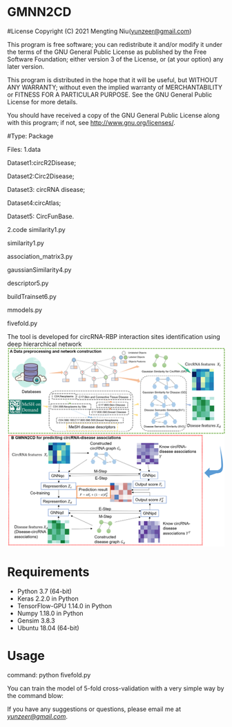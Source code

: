 # GMNN2CD

#License
Copyright (C) 2021 Mengting Niu(yunzeer@gmail.com)

This program is free software; you can redistribute it and/or modify it under the terms of the GNU General Public License as published by the Free Software Foundation; either version 3 of the License, or (at your option) any later version.

This program is distributed in the hope that it will be useful, but WITHOUT ANY WARRANTY; without even the implied warranty of MERCHANTABILITY or FITNESS FOR A PARTICULAR PURPOSE. See the GNU General Public License for more details.

You should have received a copy of the GNU General Public License along with this program; if not, see http://www.gnu.org/licenses/.


#Type: Package

Files: 1.data

Dataset1:circR2Disease;

Dataset2:Circ2Disease;

Dataset3: circRNA disease;

Dataset4:circAtlas;

Dataset5: CircFunBase.

2.code
similarity1.py

similarity1.py

association_matrix3.py

gaussianSimilarity4.py

descriptor5.py

buildTrainset6.py

mmodels.py

fivefold.py

The tool is developed for circRNA-RBP interaction sites identification using deep hierarchical network
![image](https://github.com/nmt315320/GMNN2CD/blob/f40f59746ae71cbba63b9d411f5b31bb9371ef66/Architecture.png)
# Requirements
- Python 3.7 (64-bit)
- Keras 2.2.0 in Python
- TensorFlow-GPU 1.14.0 in Python
- Numpy 1.18.0 in Python
- Gensim 3.8.3
- Ubuntu 18.04 (64-bit)
# Usage

command: python fivefold.py 

You can train the model of 5-fold cross-validation with a very simple way by the command blow:  


 If you have any suggestions or questions, please email me at *yunzeer@gmail.com*.


